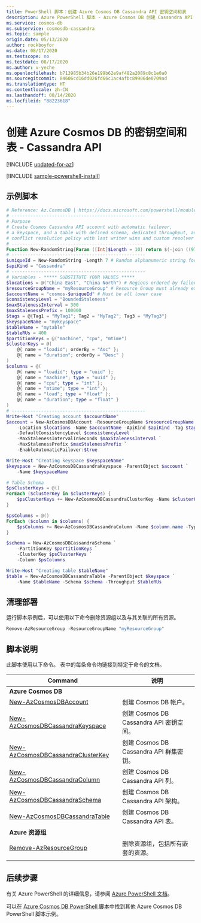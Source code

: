 ```yaml
---
title: PowerShell 脚本：创建 Azure Cosmos DB Cassandra API 密钥空间和表
description: Azure PowerShell 脚本 - Azure Cosmos DB 创建 Cassandra API 密钥空间和表
ms.service: cosmos-db
ms.subservice: cosmosdb-cassandra
ms.topic: sample
origin.date: 05/13/2020
author: rockboyfor
ms.date: 08/17/2020
ms.testscope: no
ms.testdate: 08/17/2020
ms.author: v-yeche
ms.openlocfilehash: b713985b34b26e199b62e9af482a2089c8c1e0a0
ms.sourcegitcommit: 84606cd16dd026fd66c1ac4afbc89906de0709ad
ms.translationtype: HT
ms.contentlocale: zh-CN
ms.lasthandoff: 08/14/2020
ms.locfileid: "88223618"
---
```

<!--Verify successfully-->
# <a name="create-a-keyspace-and-table-for-azure-cosmos-db---cassandra-api"></a>创建 Azure Cosmos DB 的密钥空间和表 - Cassandra API

[!INCLUDE [updated-for-az](../../../../../includes/updated-for-az.md)]

[!INCLUDE [sample-powershell-install](../../../../../includes/sample-powershell-install-no-ssh.md)]

## <a name="sample-script"></a>示例脚本

```powershell
# Reference: Az.CosmosDB | https://docs.microsoft.com/powershell/module/az.cosmosdb
# --------------------------------------------------
# Purpose
# Create Cosmos Cassandra API account with automatic failover,
# a keyspace, and a table with defined schema, dedicated throughput, and
# conflict resolution policy with last writer wins and custom resolver path.
# --------------------------------------------------
Function New-RandomString{Param ([Int]$Length = 10) return $(-join ((97..122) + (48..57) | Get-Random -Count $Length | ForEach-Object {[char]$_}))}
# --------------------------------------------------
$uniqueId = New-RandomString -Length 7 # Random alphanumeric string for unique resource names
$apiKind = "Cassandra"
# --------------------------------------------------
# Variables - ***** SUBSTITUTE YOUR VALUES *****
$locations = @("China East", "China North") # Regions ordered by failover priority
$resourceGroupName = "myResourceGroup" # Resource Group must already exist
$accountName = "cosmos-$uniqueId" # Must be all lower case
$consistencyLevel = "BoundedStaleness"
$maxStalenessInterval = 300
$maxStalenessPrefix = 100000
$tags = @{Tag1 = "MyTag1"; Tag2 = "MyTag2"; Tag3 = "MyTag3"}
$keyspaceName = "mykeyspace"
$tableName = "mytable"
$tableRUs = 400
$partitionKeys = @("machine", "cpu", "mtime")
$clusterKeys = @( 
    @{ name = "loadid"; orderBy = "Asc" };
    @{ name = "duration"; orderBy = "Desc" }
)
$columns = @(
    @{ name = "loadid"; type = "uuid" };
    @{ name = "machine"; type = "uuid" };
    @{ name = "cpu"; type = "int" };
    @{ name = "mtime"; type = "int" };
    @{ name = "load"; type = "float" };
    @{ name = "duration"; type = "float" }
)
# --------------------------------------------------
Write-Host "Creating account $accountName"
$account = New-AzCosmosDBAccount -ResourceGroupName $resourceGroupName `
    -Location $locations -Name $accountName -ApiKind $apiKind -Tag $tags `
    -DefaultConsistencyLevel $consistencyLevel `
    -MaxStalenessIntervalInSeconds $maxStalenessInterval `
    -MaxStalenessPrefix $maxStalenessPrefix `
    -EnableAutomaticFailover:$true

Write-Host "Creating keyspace $keyspaceName"
$keyspace = New-AzCosmosDBCassandraKeyspace -ParentObject $account `
    -Name $keyspaceName

# Table Schema
$psClusterKeys = @()
ForEach ($clusterKey in $clusterKeys) {
    $psClusterKeys += New-AzCosmosDBCassandraClusterKey -Name $clusterKey.name -OrderBy $clusterKey.orderBy
}

$psColumns = @()
ForEach ($column in $columns) {
    $psColumns += New-AzCosmosDBCassandraColumn -Name $column.name -Type $column.type
}

$schema = New-AzCosmosDBCassandraSchema `
    -PartitionKey $partitionKeys `
    -ClusterKey $psClusterKeys `
    -Column $psColumns

Write-Host "Creating table $tableName"
$table = New-AzCosmosDBCassandraTable -ParentObject $keyspace `
    -Name $tableName -Schema $schema -Throughput $tableRUs 

```

## <a name="clean-up-deployment"></a>清理部署

运行脚本示例后，可以使用以下命令删除资源组以及与其关联的所有资源。

```powershell
Remove-AzResourceGroup -ResourceGroupName "myResourceGroup"
```

## <a name="script-explanation"></a>脚本说明

此脚本使用以下命令。 表中的每条命令均链接到特定于命令的文档。

| Command | 说明 |
|---|---|
|**Azure Cosmos DB**| |
| [New-AzCosmosDBAccount](https://docs.microsoft.com/powershell/module/az.cosmosdb/new-azcosmosdbaccount) | 创建 Cosmos DB 帐户。 |
| [New-AzCosmosDBCassandraKeyspace](https://docs.microsoft.com/powershell/module/az.cosmosdb/new-azcosmosdbcassandrakeyspace) | 创建 Cosmos DB Cassandra API 密钥空间。 |
| [New-AzCosmosDBCassandraClusterKey](https://docs.microsoft.com/powershell/module/az.cosmosdb/new-azcosmosdbcassandraclusterkey) | 创建 Cosmos DB Cassandra API 群集密钥。 |
| [New-AzCosmosDBCassandraColumn](https://docs.microsoft.com/powershell/module/az.cosmosdb/new-azcosmosdbcassandracolumn) | 创建 Cosmos DB Cassandra API 列。 |
| [New-AzCosmosDBCassandraSchema](https://docs.microsoft.com/powershell/module/az.cosmosdb/new-azcosmosdbcassandraschema) | 创建 Cosmos DB Cassandra API 架构。 |
| [New-AzCosmosDBCassandraTable](https://docs.microsoft.com/powershell/module/az.cosmosdb/new-azcosmosdbcassandratable) | 创建 Cosmos DB Cassandra API 表。 |
|**Azure 资源组**| |
| [Remove-AzResourceGroup](https://docs.microsoft.com/powershell/module/az.resources/remove-azresourcegroup) | 删除资源组，包括所有嵌套的资源。 |
|||

## <a name="next-steps"></a>后续步骤

有关 Azure PowerShell 的详细信息，请参阅 [Azure PowerShell 文档](https://docs.microsoft.com/powershell/)。

可以在 [Azure Cosmos DB PowerShell 脚本](../../../powershell-samples.md)中找到其他 Azure Cosmos DB PowerShell 脚本示例。

<!-- Update_Description: new article about create -->
<!--NEW.date: 08/17/2020-->